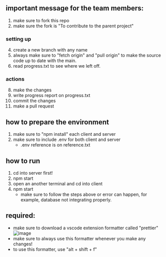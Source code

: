 ## important message for the team members:
1) make sure to fork this repo
2) make sure the fork is "To contribute to the parent project"

### setting up 
4) create a new branch with any name
5) always make sure to "fetch origin" and "pull origin" to make the source code up to date with the main.
6) read progress.txt to see where we left off.

### actions
8) make the changes
9) write progress report on progress.txt
10) commit the changes
11) make a pull request

## how to prepare the environment
1) make sure to "npm install" each client and server
2) make sure to include .env for both client and server
    - .env reference is on reference.txt

## how to run
1) cd into server first!
2) npm start
3) open an another terminal and cd into client
4) npm start
    - make sure to follow the steps above or error can happen, for example, database not integrating properly.

## required:
- make sure to download a vscode extension formatter called "prettier"
![image](https://github.com/user-attachments/assets/b94bebf6-e072-4273-a9d6-052530d43d15)
- make sure to always use this formatter whenever you make any changes!
- to use this formatter, use "alt + shift + f"
